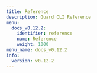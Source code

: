 ```yaml
---
title: Reference
description: Guard CLI Reference
menu:
  docs_v0.12.2:
    identifier: reference
    name: Reference
    weight: 1000
menu_name: docs_v0.12.2
info:
  version: v0.12.2
---
```


